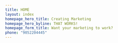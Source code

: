 ```yaml
---
title: HOME
layout: index
homepage_hero_title: Creating Marketing
homepage_hero_byline: THAT WORKS!
homepage_form_title: Want your marketing to work?
phone: "9052204445"
---
```

